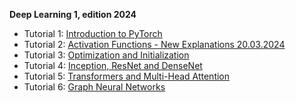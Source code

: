 **Deep Learning 1, edition 2024**

- Tutorial 1: [Introduction to PyTorch](https://github.com/msgtsuzuki/saved_models/blob/main/tutorial1/Tutorial01-N.ipynb)
- Tutorial 2: [Activation Functions - New Explanations 20.03.2024](https://github.com/msgtsuzuki/saved_models/blob/main/tutorial2/Tutorial02-N.ipynb)
- Tutorial 3: [Optimization and Initialization](https://github.com/msgtsuzuki/saved_models/blob/main/tutorial3/Tutorial03-N.ipynb)
- Tutorial 4: [Inception, ResNet and DenseNet](https://github.com/msgtsuzuki/saved_models/blob/main/tutorial4/Tutorial04-N.ipynb)
- Tutorial 5: [Transformers and Multi-Head Attention](https://github.com/msgtsuzuki/saved_models/blob/main/tutorial5/Tutorial05-N.ipynb)
- Tutorial 6: [Graph Neural Networks](https://github.com/msgtsuzuki/saved_models/blob/main/tutorial6/Tutorial06-N.ipynb)
